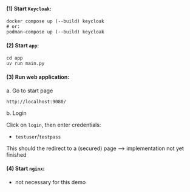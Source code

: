 #### (1) Start `Keycloak`:
```
docker compose up (--build) keycloak
# or:
podman-compose up (--build) keycloak
```

#### (2) Start `app`:
```
cd app
uv run main.py 
```

#### (3) Run web application:
a. Go to start page

```
http://localhost:9080/
```

b. Login

Click on `login`, then enter credentials:
-  `testuser`/`testpass`

This should the redirect to a (secured) page --> implementation not yet finished


#### (4) Start `nginx`:
- not necessary for this demo

